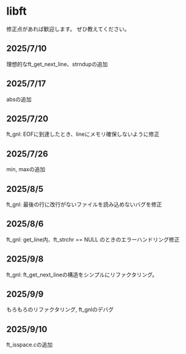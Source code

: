 # libft

修正点があれば歓迎します。
ぜひ教えてください。

## 2025/7/10
理想的なft_get_next_line、strndupの追加

## 2025/7/17
absの追加

## 2025/7/20
ft_gnl: EOFに到達したとき、lineにメモリ確保しないように修正

## 2025/7/26
min, maxの追加

## 2025/8/5
ft_gnl: 最後の行に改行がないファイルを読み込めないバグを修正

## 2025/8/6
ft_gnl: get_line内、ft_strchr == NULL のときのエラーハンドリング修正

## 2025/9/8
ft_gnl: ft_get_next_lineの構造をシンプルにリファクタリング。

## 2025/9/9
もろもろのリファクタリング, ft_gnlのデバグ

## 2025/9/10
ft_isspace.cの追加